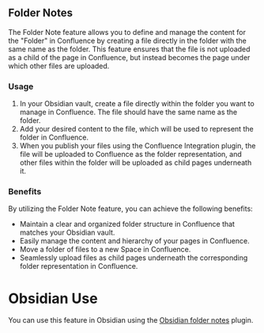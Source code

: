 ## Folder Notes

The Folder Note feature allows you to define and manage the content for the "Folder" in Confluence by creating a file directly in the folder with the same name as the folder. This feature ensures that the file is not uploaded as a child of the page in Confluence, but instead becomes the page under which other files are uploaded.

### Usage

1. In your Obsidian vault, create a file directly within the folder you want to manage in Confluence. The file should have the same name as the folder.
2. Add your desired content to the file, which will be used to represent the folder in Confluence.
3. When you publish your files using the Confluence Integration plugin, the file will be uploaded to Confluence as the folder representation, and other files within the folder will be uploaded as child pages underneath it.

### Benefits

By utilizing the Folder Note feature, you can achieve the following benefits:

- Maintain a clear and organized folder structure in Confluence that matches your Obsidian vault.
- Easily manage the content and hierarchy of your pages in Confluence.
- Move a folder of files to a new Space in Confluence.
- Seamlessly upload files as child pages underneath the corresponding folder representation in Confluence.


# Obsidian Use
You can use this feature in Obsidian using the [Obsidian folder notes](https://github.com/LostPaul/obsidian-folder-notes/tree/main) plugin.
